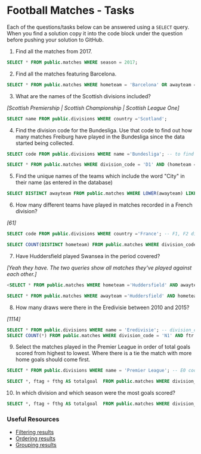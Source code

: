 # Football Matches - Tasks

Each of the questions/tasks below can be answered using a `SELECT` query. When you find a solution copy it into the code block under the question before pushing your solution to GitHub.

1) Find all the matches from 2017.

```sql
SELECT * FROM public.matches WHERE season = 2017;
```

2) Find all the matches featuring Barcelona.

```sql
SELECT * FROM public.matches WHERE hometeam = 'Barcelona' OR awayteam = 'Barcelona'; 
```

3) What are the names of the Scottish divisions included?

*[Scottish Premiership |
Scottish Championship |
Scottish League One]*
```sql
SELECT name FROM public.divisions WHERE country ='Scotland';
```

4) Find the division code for the Bundesliga. Use that code to find out how many matches Freiburg have played in the Bundesliga since the data started being collected.

```sql
SELECT code FROM public.divisions WHERE name ='Bundesliga'; -- to find division code D1 for Bundesliga

SELECT * FROM public.matches WHERE division_code = 'D1' AND (hometeam = 'Freiburg' OR awayteam = 'Freiburg');
```

5) Find the unique names of the teams which include the word "City" in their name (as entered in the database)

```sql
SELECT DISTINCT awayteam FROM public.matches WHERE LOWER(awayteam) LIKE '%city%';
```

6) How many different teams have played in matches recorded in a French division?

*[61]*

```sql
SELECT code FROM public.divisions WHERE country ='France'; -- F1, F2 division_codes

SELECT COUNT(DISTINCT hometeam) FROM public.matches WHERE division_code ='F1' OR division_code = 'F2';
```

7) Have Huddersfield played Swansea in the period covered?

*[Yeah they have. The two queries show all matches they've played against each other.]*

```sql
<SELECT * FROM public.matches WHERE hometeam ='Huddersfield' AND awayteam = 'Swansea';

SELECT * FROM public.matches WHERE awayteam ='Huddersfield' AND hometeam = 'Swansea';

```

8) How many draws were there in the Eredivisie between 2010 and 2015?

*[1114]*

```sql
SELECT * FROM public.divisions WHERE name = 'Eredivisie'; -- division_code = N1
SELECT COUNT(*) FROM public.matches WHERE division_code = 'N1' AND ftr = 'D';
```

9) Select the matches played in the Premier League in order of total goals scored from highest to lowest. Where there is a tie the match with more home goals should come first.

```sql
SELECT * FROM public.divisions WHERE name = 'Premier League'; -- E0 code.

SELECT *, ftag + fthg AS totalgoal  FROM public.matches WHERE division_code ='E0' ORDER BY totalgoal desc, fthg >ftag DESC;
```

10) In which division and which season were the most goals scored?

```sql
SELECT *, ftag + fthg AS totalgoal  FROM public.matches WHERE division_code ='E0' ORDER BY totalgoal desc, fthg >ftag DESC;

```

### Useful Resources

- [Filtering results](https://www.w3schools.com/sql/sql_where.asp)
- [Ordering results](https://www.w3schools.com/sql/sql_orderby.asp)
- [Grouping results](https://www.w3schools.com/sql/sql_groupby.asp)